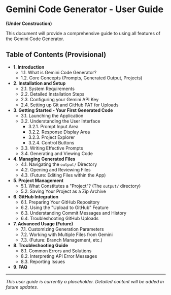 # Gemini Code Generator - User Guide

**(Under Construction)**

This document will provide a comprehensive guide to using all features of the Gemini Code Generator.

## Table of Contents (Provisional)

*   **1. Introduction**
    *   1.1. What is Gemini Code Generator?
    *   1.2. Core Concepts (Prompts, Generated Output, Projects)
*   **2. Installation and Setup**
    *   2.1. System Requirements
    *   2.2. Detailed Installation Steps
    *   2.3. Configuring your Gemini API Key
    *   2.4. Setting up Git and GitHub PAT for Uploads
*   **3. Getting Started - Your First Generated Code**
    *   3.1. Launching the Application
    *   3.2. Understanding the User Interface
        *   3.2.1. Prompt Input Area
        *   3.2.2. Response Display Area
        *   3.2.3. Project Explorer
        *   3.2.4. Control Buttons
    *   3.3. Writing Effective Prompts
    *   3.4. Generating and Viewing Code
*   **4. Managing Generated Files**
    *   4.1. Navigating the `output/` Directory
    *   4.2. Opening and Reviewing Files
    *   4.3. (Future: Editing Files within the App)
*   **5. Project Management**
    *   5.1. What Constitutes a "Project"? (The `output/` directory)
    *   5.2. Saving Your Project as a Zip Archive
*   **6. GitHub Integration**
    *   6.1. Preparing Your GitHub Repository
    *   6.2. Using the "Upload to GitHub" Feature
    *   6.3. Understanding Commit Messages and History
    *   6.4. Troubleshooting GitHub Uploads
*   **7. Advanced Usage (Future)**
    *   7.1. Customizing Generation Parameters
    *   7.2. Working with Multiple Files from Gemini
    *   7.3. (Future: Branch Management, etc.)
*   **8. Troubleshooting Guide**
    *   8.1. Common Errors and Solutions
    *   8.2. Interpreting API Error Messages
    *   8.3. Reporting Issues
*   **9. FAQ**

---
*This user guide is currently a placeholder. Detailed content will be added in future updates.*
